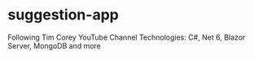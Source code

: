 # suggestion-app
Following Tim Corey YouTube  Channel
Technologies: C#, Net 6, Blazor Server, MongoDB and more 
